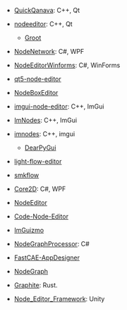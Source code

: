 - [QuickQanava](https://github.com/cneben/QuickQanava): C++, Qt

- [nodeeditor](https://github.com/paceholder/nodeeditor): C++, Qt
  
  - [Groot](https://github.com/BehaviorTree/Groot/tree/master/QtNodeEditor)

- [NodeNetwork](https://github.com/Wouterdek/NodeNetwork): C#, WPF

- [NodeEditorWinforms](https://github.com/komorra/NodeEditorWinforms): C#, WinForms

- [qt5-node-editor](https://github.com/nwaniek/qt5-node-editor)

- [NodeBoxEditor](https://github.com/rubenwardy/NodeBoxEditor)

- [imgui-node-editor](https://github.com/thedmd/imgui-node-editor): C++, ImGui

- [ImNodes](https://github.com/rokups/ImNodes): C++, ImGui

- [imnodes](https://github.com/Nelarius/imnodes): C++, imgui
  
  - [DearPyGui](https://github.com/hoffstadt/DearPyGui)

- [light-flow-editor](https://github.com/ArthurSonzogni/light-flow-editor)

- [smkflow](https://github.com/ArthurSonzogni/smkflow)

- [Core2D](https://github.com/wieslawsoltes/Core2D): C#, WPF

- [NodeEditor](https://github.com/wieslawsoltes/NodeEditor)

- [Code-Node-Editor](https://github.com/simeonradivoev/Code-Node-Editor)

- [ImGuizmo](https://github.com/CedricGuillemet/ImGuizmo)

- [NodeGraphProcessor](https://github.com/alelievr/NodeGraphProcessor): C#

- [FastCAE-AppDesigner](https://github.com/czyt1988/FastCAE-AppDesigner)

- [NodeGraph](https://github.com/lifeisforu/NodeGraph)

- [Graphite](https://github.com/GraphiteEditor/Graphite): Rust.

- [Node_Editor_Framework](https://github.com/Seneral/Node_Editor_Framework): Unity
